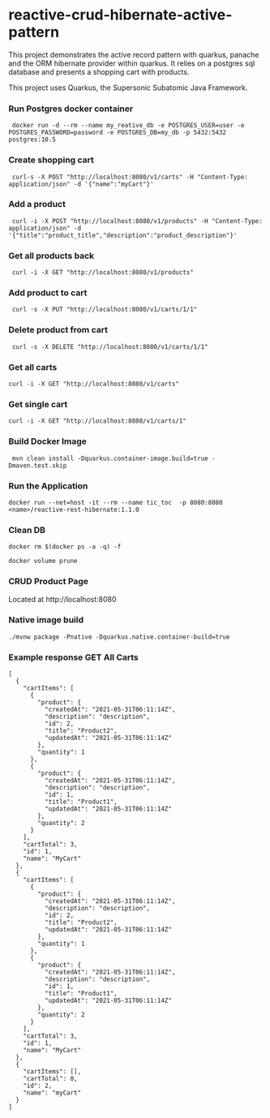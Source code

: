 # reactive-crud-hibernate-active-pattern
This project demonstrates the active record pattern with quarkus, panache and the ORM hibernate provider 
within quarkus. It relies on a postgres sql database and presents a shopping cart with products.

This project uses Quarkus, the Supersonic Subatomic Java Framework.


###  Run Postgres docker container

     docker run -d --rm --name my_reative_db -e POSTGRES_USER=user -e POSTGRES_PASSWORD=password -e POSTGRES_DB=my_db -p 5432:5432 postgres:10.5

### Create shopping cart

     curl-s -X POST "http://localhost:8080/v1/carts" -H "Content-Type: application/json" -d '{"name":"myCart"}'

### Add a product

     curl -i -X POST "http://localhost:8080/v1/products" -H "Content-Type: application/json" -d '{"title":"product_title","description":"product_description"}'

### Get all products back

     curl -i -X GET "http://localhost:8080/v1/products" 
     
### Add product to cart    
     
     curl -s -X PUT "http://localhost:8080/v1/carts/1/1"
     
### Delete product from cart

     curl -s -X DELETE "http://localhost:8080/v1/carts/1/1"

### Get all carts 

    curl -i -X GET "http://localhost:8080/v1/carts" 
    
### Get single cart 

    curl -i -X GET "http://localhost:8080/v1/carts/1" 

### Build Docker Image

     mvn clean install -Dquarkus.container-image.build=true -Dmaven.test.skip

### Run the Application
    
    docker run --net=host -it --rm --name tic_toc  -p 8080:8080 <name>/reactive-rest-hibernate:1.1.0
    
### Clean DB

    docker rm $(docker ps -a -q) -f

    docker volume prune
    
### CRUD Product Page

Located at http://localhost:8080

### Native image build

    ./mvnw package -Pnative -Dquarkus.native.container-build=true
    
### Example response GET All Carts
    [
      {
        "cartItems": [
          {
            "product": {
              "createdAt": "2021-05-31T06:11:14Z",
              "description": "description",
              "id": 2,
              "title": "Product2",
              "updatedAt": "2021-05-31T06:11:14Z"
            },
            "quantity": 1
          },
          {
            "product": {
              "createdAt": "2021-05-31T06:11:14Z",
              "description": "description",
              "id": 1,
              "title": "Product1",
              "updatedAt": "2021-05-31T06:11:14Z"
            },
            "quantity": 2
          }
        ],
        "cartTotal": 3,
        "id": 1,
        "name": "MyCart"
      },
      {
        "cartItems": [
          {
            "product": {
              "createdAt": "2021-05-31T06:11:14Z",
              "description": "description",
              "id": 2,
              "title": "Product2",
              "updatedAt": "2021-05-31T06:11:14Z"
            },
            "quantity": 1
          },
          {
            "product": {
              "createdAt": "2021-05-31T06:11:14Z",
              "description": "description",
              "id": 1,
              "title": "Product1",
              "updatedAt": "2021-05-31T06:11:14Z"
            },
            "quantity": 2
          }
        ],
        "cartTotal": 3,
        "id": 1,
        "name": "MyCart"
      },
      {
        "cartItems": [],
        "cartTotal": 0,
        "id": 2,
        "name": "myCart"
      }
    ]
